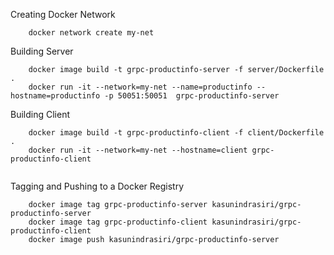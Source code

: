 
Creating Docker Network 

``` 
    docker network create my-net
```


Building Server 

``` 
    docker image build -t grpc-productinfo-server -f server/Dockerfile .
    docker run -it --network=my-net --name=productinfo --hostname=productinfo -p 50051:50051  grpc-productinfo-server
```

Building Client 


``` 
    docker image build -t grpc-productinfo-client -f client/Dockerfile .
    docker run -it --network=my-net --hostname=client grpc-productinfo-client   
     
``` 

Tagging and Pushing to a Docker Registry 

``` 
    docker image tag grpc-productinfo-server kasunindrasiri/grpc-productinfo-server
    docker image tag grpc-productinfo-client kasunindrasiri/grpc-productinfo-client
    docker image push kasunindrasiri/grpc-productinfo-server

```





    